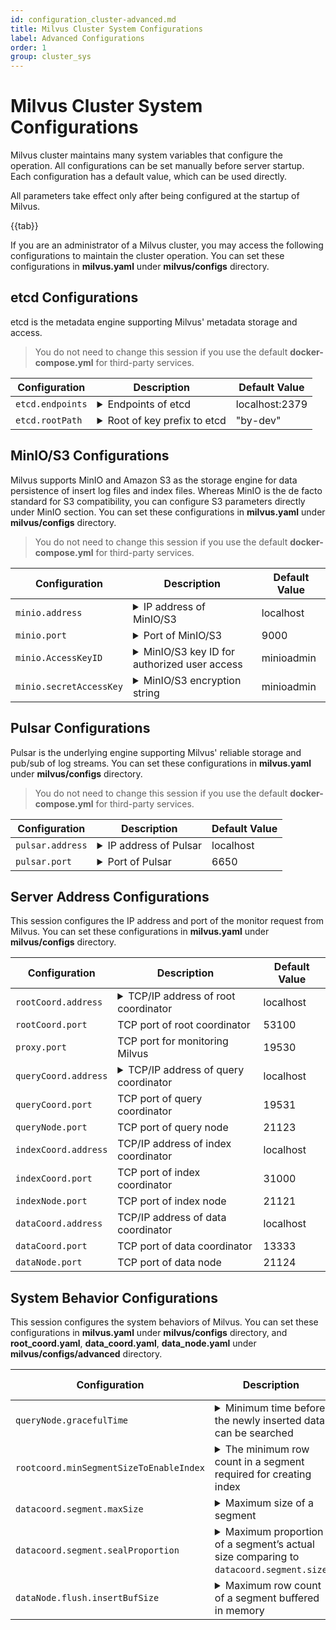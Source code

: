 ```yaml
---
id: configuration_cluster-advanced.md
title: Milvus Cluster System Configurations
label: Advanced Configurations
order: 1
group: cluster_sys
---
```


# Milvus Cluster System Configurations

Milvus cluster maintains many system variables that configure the operation. All configurations can be set manually before server startup. Each configuration has a default value, which can be used directly.

<div class="alert note">
All parameters take effect only after being configured at the startup of Milvus.
</div>

{{tab}}


If you are an administrator of a Milvus cluster, you may access the following configurations to maintain the cluster operation. You can set these configurations in **milvus.yaml** under **milvus/configs** directory.

## etcd Configurations

etcd is the metadata engine supporting Milvus' metadata storage and access. 

> You do not need to change this session if you use the default **docker-compose.yml** for third-party services.

<table id="etcd">
<thead>
  <tr>     
    <th class="width20">Configuration</th>     
    <th class="width70">Description</th>     
    <th class="width10">Default Value</th>   
  </tr>
</thead>
<tbody>
	<tr>
		<td><code>etcd.endpoints</code></td>
		<td><details>
       <summary>Endpoints of etcd</summary>
       <li>Environment variable: <code>ETCD_ENDPOINTS</code></li>
       <li>Access etcd service with <code>etcd.endpoints</code>.</li>
       <li>etcd preferentially acquires valid address from environment variable <code>ETCD_ENDPOINTS</code> when Milvus is booted up.</li>
       <li>You can change this parameter as the endpoints of your own etcd cluster.</li>
      </details></td>
		<td>localhost:2379</td>
	</tr>
	<tr>
		<td><code>etcd.rootPath</code></td>
		<td><details>
       <summary>Root of key prefix to etcd</summary>
       <li>Milvus stores data in etcd with this root key prefix.</li>
       <li>Be careful with changing this configuration if you have used Milvus for a period of time. Changes to this configuration will affect your access to old data.</li>
       <li>We recommend changing this configuration before using Milvus for the first time.</li>
       <li>Set an easy-to-identify root key prefix for Milvus if etcd already exists. We recommend setting it as "<b>milvus-root</b>".</li>
      </details></td>
		<td>"by-dev"</td>
	</tr>
</tbody>
</table>


## MinIO/S3 Configurations

Milvus supports MinIO and Amazon S3 as the storage engine for data persistence of insert log files and index files. Whereas MinIO is the de facto standard for S3 compatibility, you can configure S3 parameters directly under MinIO section. You can set these configurations in **milvus.yaml** under **milvus/configs** directory.

> You do not need to change this session if you use the default **docker-compose.yml** for third-party services.

<table id="minio">
<thead>
  <tr>     
    <th class="width20">Configuration</th>     
    <th class="width70">Description</th>     
    <th class="width10">Default Value</th>   
  </tr>
</thead>
<tbody>
  <tr>
<td><code>minio.address</code></td>
<td><details>
       <summary>IP address of MinIO/S3</summary>
       <li>Environment variable: <code>MINIO_ADDRESS</code></li>
       <li>Access MinIO/S3 service with <code>minio.address</code>. <code>minio.address</code> and <code>minio.port</code> together generates the valid access to MinIO/S3.</li>
       <li>MinIO preferentially acquires the valid address from the environment variable <code>MINIO_ADDRESS</code> when Milvus is booted up.</li>
       <li>Default value applies when MinIO/S3 and Milvus are running on the same network.</li>
       <li>Milvus 2.0 uses non-secure mode to access MinIO. Upcoming Milvus versions will support secure access to MinIO.</li>
      </details></td>
<td>localhost</td>
</tr>
<tr>
		<td><code>minio.port</code></td>
		<td><details>
       <summary>Port of MinIO/S3</summary>
       <li>Environment variable: <code>MINIO_ADDRESS</code></li>
       <li>Access MinIO/S3 service with <code>minio.address</code>. <code>minio.address</code> and <code>minio.port</code> together generates the valid access to MinIO/S3.</li>
       <li>MinIO preferentially acquires the valid port from the environment variable <code>MINIO_ADDRESS</code> when Milvus is booted up.</li>
      </details></td>
		<td>9000</td>
	</tr>
  <tr>
		<td><code>minio.AccessKeyID</code></td>
		<td><details>
       <summary>MinIO/S3 key ID for authorized user access</summary>
       <li>Environment variable: <code>MINIO_ACCESS_KEY</code></li>
       <li>Access key ID that MinIO/S3 issued to authorized users. <code>minio.accessKeyID</code> and <code>minio.secretAccessKey</code> together is used for identity authentication to access the MinIO/S3 service.</li>
       <li>This configuration must be set identical to the environment variable <code>MINIO_ACCESS_KEY</code>, which is necessary for booting up MinIO/S3. The default value applies to the MinIO/S3 service that booted up with the default <b>docker-compose.yml</b> provided by Milvus.</li>
      </details></td>
		<td>minioadmin</td>
	</tr>
  <tr>
		<td><code>minio.secretAccessKey</code></td>
		<td><details>
       <summary>MinIO/S3 encryption string</summary>
       <li>Environment variable: <code>MINIO_SECRET_KEY</code></li>
       <li>Secret key used to encrypt the signature string and verify the signature string on server. It must be kept strictly confidential and accessible only to the MinIO/S3 server and users.</li>
       <li>This configuration must be set identical to the environment variable <code>MINIO_SECRET_KEY</code>, which is necessary for booting up MinIO/S3. The default value applies to the MinIO/S3 service that booted up with the default <b>docker-compose.yml</b> provided by Milvus.</li>
      </details></td>
		<td>minioadmin</td>
	</tr>
</tbody>
</table>


## Pulsar Configurations

Pulsar is the underlying engine supporting Milvus' reliable storage and pub/sub of log streams. You can set these configurations in **milvus.yaml** under **milvus/configs** directory.

> You do not need to change this session if you use the default **docker-compose.yml** for third-party services.

<table id="pulsar">
<thead>
  <tr>     
    <th class="width20">Configuration</th>     
    <th class="width70">Description</th>     
    <th class="width10">Default Value</th>   
  </tr>
</thead>
<tbody>
  <tr>
		<td><code>pulsar.address</code></td>
		<td><details>
       <summary>IP address of Pulsar</summary>
       <li>Environment variable: <code>PULSAR_ADDRESS</code></li>
       <li>Access Pulsar service with <code>pulsar.address</code>. <code>pulsar.address</code> and <code>pulsar.port</code> together generates the valid access to Pulsar. Pulsar preferentially acquires the valid address from the environment variable <code>PULSAR_ADDRESS</code> when Milvus is booted up.</li>
       <li>The default value applies when Pulsar and Milvus are running on the same network.</li>
      </details></td>
		<td>localhost</td>
	</tr>
  <tr>
		<td><code>pulsar.port</code></td>
		<td><details>
       <summary>Port of Pulsar</summary>
       <li>Environment variable: <code>PULSAR_ADDRESS</code></li>
       <li>Access Pulsar service with <code>pulsar.port</code>. <code>pulsar.address</code> and <code>pulsar.port</code> together generates the valid access to Pulsar. Pulsar preferentially acquires the valid address from the environment variable <code>PULSAR_ADDRESS</code> when Milvus is booted up.</li>
      </details></td>
		<td>6650</td>
	</tr>
</tbody>
</table>


## Server Address Configurations

This session configures the IP address and port of the monitor request from Milvus. You can set these configurations in **milvus.yaml** under **milvus/configs** directory.

<table id="server_address">
<thead>
  <tr>     
    <th class="width20">Configuration</th>     
    <th class="width70">Description</th>     
    <th class="width10">Default Value</th>   
  </tr>
</thead>
<tbody>
  <tr>
		<td><code>rootCoord.address</code></td>
		<td><details>
       <summary>TCP/IP address of root coordinator</summary>
       If you set this parameter as <code>0.0.0.0</code>, root coordinator monitors all IPv4 addresses.
      </details></td>
		<td>localhost</td>
	</tr>
  <tr>
		<td><code>rootCoord.port</code></td>
		<td>TCP port of root coordinator</td>
		<td>53100</td>
	</tr>
  <tr>
		<td><code>proxy.port</code></td>
		<td>TCP port for monitoring Milvus</td>
		<td>19530</td>
	</tr>
  <tr>
		<td><code>queryCoord.address</code></td>
		<td><details>
       <summary>TCP/IP address of query coordinator</summary>
       If you set this parameter as <code>0.0.0.0</code>, query coordinator monitors all IPv4 addresses.
      </details></td>
		<td>localhost</td>
	</tr>
  <tr>
		<td><code>queryCoord.port</code></td>
		<td>TCP port of query coordinator</td>
		<td>19531</td>
	</tr>
  <tr>
		<td><code>queryNode.port</code></td>
		<td>TCP port of query node</td>
		<td>21123</td>
	</tr>
  <tr>
		<td><code>indexCoord.address</code></td>
		<td>TCP/IP address of index coordinator</td>
		<td>localhost</td>
	</tr>
  <tr>
		<td><code>indexCoord.port</code></td>
		<td>TCP port of index coordinator</td>
		<td>31000</td>
	</tr>
  <tr>
		<td><code>indexNode.port</code></td>
		<td>TCP port of index node</td>
		<td>21121</td>
	</tr>
  <tr>
		<td><code>dataCoord.address</code></td>
		<td>TCP/IP address of data coordinator</td>
		<td>localhost</td>
	</tr>
  <tr>
		<td><code>dataCoord.port</code></td>
		<td>TCP port of data coordinator</td>
		<td>13333</td>
	</tr>
  <tr>
		<td><code>dataNode.port</code></td>
		<td>TCP port of data node</td>
		<td>21124</td>
	</tr>
</tbody>
</table>


## System Behavior Configurations

This session configures the system behaviors of Milvus. You can set these configurations in **milvus.yaml** under **milvus/configs** directory, and **root_coord.yaml**, **data_coord.yaml**, **data_node.yaml** under **milvus/configs/advanced** directory.

<table id="system_behavior">
<thead>
  <tr>     
    <th class="width20">Configuration</th>     
    <th class="width70">Description</th>     
    <th class="width10">Default Value</th>   
  </tr>
</thead>
<tbody>
  <tr>
		<td><code>queryNode.gracefulTime</code></td>
		<td><details>
       <summary>Minimum time before the newly inserted data can be searched</summary>
       <li>Unit: ms</li>
       <li>Milvus executes this query command directly when the search message timestamp is earlier the query node system time.</li>
       <li>When the <code>search</code> message timestamp is later than the query node system time, the search message waits for the query node system time to advance until the time difference between them is less than the value set in <code>queryNode.gracefulTime</code>, and then Milvus executes the query demand.</li>
      </details></td>
		<td>1000</td>
	</tr>
  <tr>
		<td><code>rootcoord.minSegmentSizeToEnableIndex</code></td>
		<td><details>
       <summary>The minimum row count in a segment required for creating index</summary>
       <li>This parameter specifies the minimum row count in a log file required for creating segment index.</li>
      </details></td>
		<td>1024</td>
	</tr>
  <tr>
		<td><code>datacoord.segment.maxSize</code></td>
		<td><details>
       <summary>Maximum size of a segment</summary>
       <li>Unit: MB</li>
       <li><code>datacoord.segment.maxSize</code> and <code>datacoord.segment.sealProportion</code> together determine if a segment can be sealed. Generally, the segment size ranges from 384 MB to 512 MB.</li>
      </details></td>
		<td>512</td>
	</tr>
  <tr>
		<td><code>datacoord.segment.sealProportion</code></td>
		<td><details>
       <summary>Maximum proportion of a segment’s actual size comparing to <code>datacoord.segment.size</code></summary>
       <li>When actual proportion is greater than the set value, the corresponding segment can be sealed.</li>
      </details></td>
		<td>0.75</td>
	</tr>
  <tr>
		<td><code>dataNode.flush.insertBufSize</code></td>
		<td><details>
       <summary>Maximum row count of a segment buffered in memory</summary>
       <li>Data node packs all buffered data into a binlog file and stores the file in MinIO/S3 when the row count of the data in memory exceeds this value.</li>
       <li>Setting this parameter is associated with the data size. If it is set too small, the system stores data in small size too frequently. If it is set too large, the system's demand for memory will increase.</li>
       <li>The default value applies to most scenarios. For a 128-dimensions floating-point vector, 32000 rows of data generate a binlog file of approximately 16 MB.</li>
      </details></td>
		<td>32000</td>
	</tr>
</tbody>
</table>
</div>
